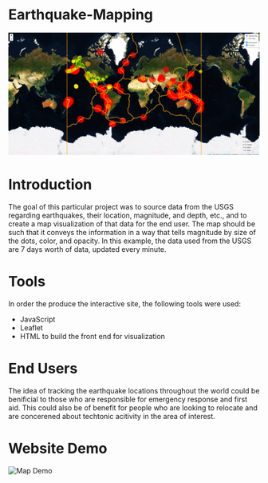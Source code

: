# Earthquake-Mapping

![Map](https://github.com/dborowski16/Earthquake-Mapping/blob/main/Images/map.png)

# Introduction
The goal of this particular project was to source data from the USGS regarding earthquakes, their location, magnitude, and depth, etc., and to create a map visualization of that data for the end user.  The map should be such that it conveys the information in a way that tells magnitude by size of the dots, color, and opacity.  In this example, the data used from the USGS are 7 days worth of data, updated every minute.   

# Tools
In order the produce the interactive site, the following tools were used:
- JavaScript
- Leaflet
- HTML to build the front end for visualization

# End Users
The idea of tracking the earthquake locations throughout the world could be benificial to those who are responsible for emergency response and first aid.  This could also be of benefit for people who are looking to relocate and are concerened about techtonic acitivity in the area of interest.

# Website Demo
![Map Demo](https://github.com/cscaile/Polar_Bear_Habitat/blob/dave_borowski/demos/demo1.gif)
